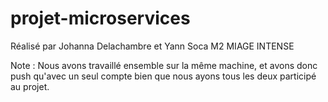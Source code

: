 # projet-microservices

Réalisé par Johanna Delachambre et Yann Soca 
M2 MIAGE INTENSE

Note : Nous avons travaillé ensemble sur la même machine, et avons donc push qu'avec un seul compte bien que 
nous ayons tous les deux participé au projet. 